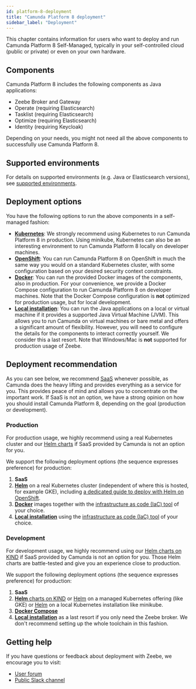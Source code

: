 ```yaml
---
id: platform-8-deployment
title: "Camunda Platform 8 deployment"
sidebar_label: "Deployment"
---
```


This chapter contains information for users who want to deploy and run Camunda Platform 8 Self-Managed, typically in your self-controlled cloud (public or private) or even on your own hardware.

## Components

Camunda Platform 8 includes the following components as Java applications:

- Zeebe Broker and Gateway
- Operate (requiring Elasticsearch)
- Tasklist (requiring Elasticsearch)
- Optimize (requiring Elasticsearch)
- Identity (requiring Keycloak)

Depending on your needs, you might not need all the above components to successfully use Camunda Platform 8.

## Supported environments

For details on supported environments (e.g. Java or Elasticsearch versions), see [supported environments](/docs/reference/supported-environments/).

## Deployment options

You have the following options to run the above components in a self-managed fashion:

- [**Kubernetes**](./kubernetes.md): We strongly recommend using Kubernetes to run Camunda Platform 8 in production. Using minikube, Kubernetes can also be an interesting environment to run Camunda Platform 8 locally on developer machines.
- [**OpenShift**](./openshift.md): You can run Camunda Platform 8 on OpenShift in much the same way you would on a standard Kubernetes cluster, with some configuration based on your desired security context constraints.
- [**Docker**](./docker.md): You can run the provided Docker images of the components, also in production. For your convenience, we provide a Docker Compose configuration to run Camunda Platform 8 on developer machines. Note that the Docker Compose configuration is **not** optimized for production usage, but for local development.
- [**Local installation**](./local.md): You can run the Java applications on a local or virtual machine if it provides a supported Java Virtual Machine (JVM). This allows you to run Camunda on virtual machines or bare metal and offers a significant amount of flexibility. However, you will need to configure the details for the components to interact correctly yourself. We consider this a last resort. Note that Windows/Mac is **not** supported for production usage of Zeebe.

## Deployment recommendation

As you can see below, we recommend [SaaS](https://camunda.com/get-started) whenever possible, as Camunda does the heavy lifting and provides everything as a service for you. This provides peace of mind and allows you to concentrate on the important work. If SaaS is not an option, we have a strong opinion on how you should install Camunda Platform 8, depending on the goal (production or development).

### Production

For production usage, we highly recommend using a real Kubernetes cluster and our [Helm charts](./kubernetes-helm.md) if SaaS provided by Camunda is not an option for you.

We support the following deployment options (the sequence expresses preference) for production:

1. **SaaS**
2. [**Helm**](./kubernetes-helm.md) on a real Kubernetes cluster (independent of where this is hosted, for example GKE), including [a dedicated guide to deploy with Helm on OpenShift](./openshift-helm.md).
3. [**Docker**](./docker.md) images together with the [infrastructure as code (IaC) tool](https://en.wikipedia.org/wiki/Infrastructure_as_code) of your choice.
4. [**Local installation**](./local.md) using the [infrastructure as code (IaC) tool](https://en.wikipedia.org/wiki/Infrastructure_as_code) of your choice.

### Development

For development usage, we highly recommend using our [Helm charts on KIND](./kubernetes-helm.md#installing-the-camunda-helm-chart-locally-using-kind) if SaaS provided by Camunda is not an option for you. Those Helm charts are battle-tested and give you an experience close to production.

We support the following deployment options (the sequence expresses preference) for production:

1. **SaaS**
2. [**Helm** charts on KIND](./kubernetes-helm.md#installing-the-camunda-helm-chart-locally-using-kind) or [Helm](./kubernetes-helm.md) on a managed Kubernetes offering (like GKE) or [Helm](./kubernetes-helm.md) on a local Kubernetes installation like minikube.
3. [**Docker Compose**](./docker.md#docker-compose)
4. [**Local installation**](./local.md) as a last resort if you only need the Zeebe broker. We don't recommend setting up the whole toolchain in this fashion.

## Getting help

If you have questions or feedback about deployment with Zeebe, we encourage you to visit:

- [User forum](https://forum.camunda.io/)
- [Public Slack channel](https://camunda-slack-invite.herokuapp.com/)

